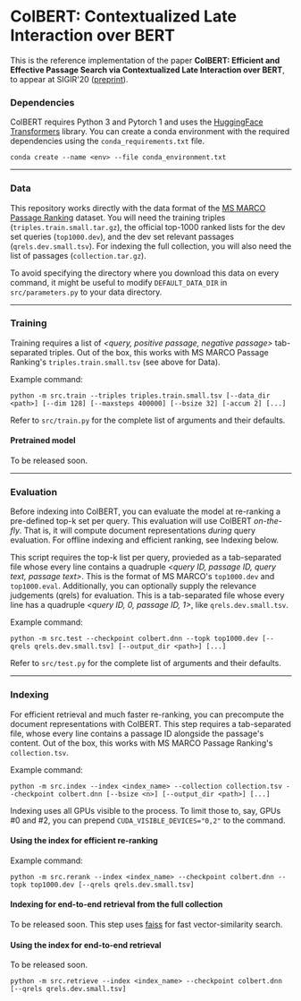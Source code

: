 # ColBERT: Contextualized Late Interaction over BERT

This is the reference implementation of the paper **ColBERT: Efficient and Effective Passage Search via Contextualized Late Interaction over BERT**, to appear at SIGIR'20 ([preprint](https://arxiv.org/abs/2004.12832)).


### Dependencies

ColBERT requires Python 3 and Pytorch 1 and uses the [HuggingFace Transformers](https://github.com/huggingface/transformers) library. You can create a conda environment with the required dependencies using the `conda_requirements.txt` file.

```
conda create --name <env> --file conda_environment.txt
```

----


### Data

This repository works directly with the data format of the [MS MARCO Passage Ranking](https://github.com/microsoft/MSMARCO-Passage-Ranking) dataset. You will need the training triples (`triples.train.small.tar.gz`), the official top-1000 ranked lists for the dev set queries (`top1000.dev`), and the dev set relevant passages (`qrels.dev.small.tsv`). For indexing the full collection, you will also need the list of passages (`collection.tar.gz`).

To avoid specifying the directory where you download this data on every command, it might be useful to modify `DEFAULT_DATA_DIR` in `src/parameters.py` to your data directory.

----

### Training

Training requires a list of _<query, positive passage, negative passage>_ tab-separated triples. Out of the box, this works with MS MARCO Passage Ranking's `triples.train.small.tsv` (see above for Data).

Example command:
```
python -m src.train --triples triples.train.small.tsv [--data_dir <path>] [--dim 128] [--maxsteps 400000] [--bsize 32] [-accum 2] [...]
```

Refer to `src/train.py` for the complete list of arguments and their defaults.


#### Pretrained model

To be released soon.

----

### Evaluation

Before indexing into ColBERT, you can evaluate the model at re-ranking a pre-defined top-k set per query. This evaluation will use ColBERT _on-the-fly_. That is, it will compute document representations _during_ query evaluation. For offline indexing and efficient ranking, see Indexing below.

This script requires the top-k list per query, provieded as a tab-separated file whose every line contains a quadruple _<query ID, passage ID, query text, passage text>_. This is the format of MS MARCO's `top1000.dev` and `top1000.eval`. Additionally, you can optionally supply the relevance judgements (qrels) for evaluation. This is a tab-separated file whose every line has a quadruple _<query ID, 0, passage ID, 1>_, like `qrels.dev.small.tsv`.

Example command:

```
python -m src.test --checkpoint colbert.dnn --topk top1000.dev [--qrels qrels.dev.small.tsv] [--output_dir <path>] [...]
```

Refer to `src/test.py` for the complete list of arguments and their defaults.


----

### Indexing

For efficient retrieval and much faster re-ranking, you can precompute the document representations with ColBERT. This step requires a tab-separated file, whose every line contains a passage ID alongside the passage's content. Out of the box, this works with MS MARCO Passage Ranking's `collection.tsv`.

Example command:

```
python -m src.index --index <index_name> --collection collection.tsv --checkpoint colbert.dnn [--bsize <n>] [--output_dir <path>] [...]
```

Indexing uses all GPUs visible to the process. To limit those to, say, GPUs #0 and #2, you can prepend `CUDA_VISIBLE_DEVICES="0,2"` to the command.



#### Using the index for efficient re-ranking

Example command:
```
python -m src.rerank --index <index_name> --checkpoint colbert.dnn --topk top1000.dev [--qrels qrels.dev.small.tsv]
```


#### Indexing for end-to-end retrieval from the full collection

To be released soon. This step uses [faiss](https://github.com/facebookresearch/faiss) for fast vector-similarity search.


#### Using the index for end-to-end retrieval

To be released soon.

```
python -m src.retrieve --index <index_name> --checkpoint colbert.dnn [--qrels qrels.dev.small.tsv]
```
